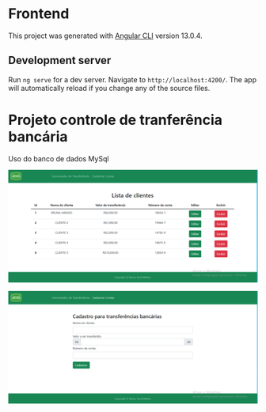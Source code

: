 # Frontend

This project was generated with [Angular CLI](https://github.com/angular/angular-cli) version 13.0.4.

## Development server

Run `ng serve` for a dev server. Navigate to `http://localhost:4200/`. The app will automatically reload if you change any of the source files.

# Projeto controle de tranferência bancária
Uso do banco de dados MySql

![enter image description here](https://github.com/brunahirano/Controle-Transferencia-Bancaria/blob/master/assets/telainicial.png)

![enter image description here](https://github.com/brunahirano/Controle-Transferencia-Bancaria/blob/master/assets/TELA2.png)
